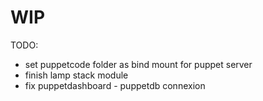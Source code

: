 # WIP

TODO:
* set puppetcode folder as bind mount for puppet server
* finish lamp stack module
* fix puppetdashboard - puppetdb connexion
